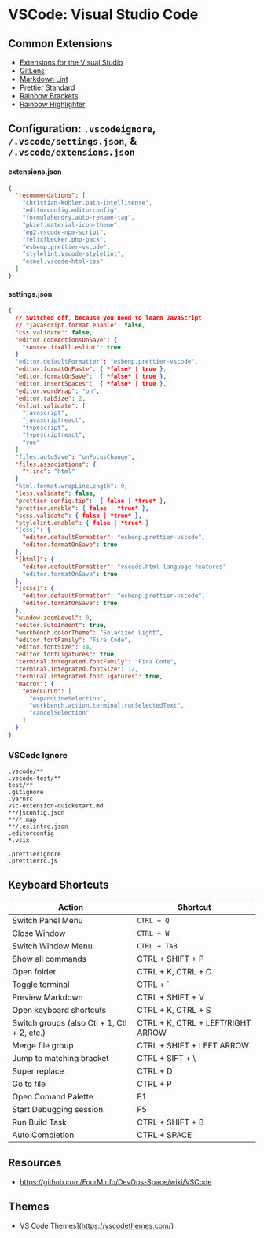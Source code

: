 # VSCode: Visual Studio Code

## Common Extensions  

- [Extensions for the Visual Studio](https://marketplace.visualstudio.com/)  
- [GitLens](https://marketplace.visualstudio.com/items?itemName=eamodio.gitlens)  
- [Markdown Lint](https://marketplace.visualstudio.com/items?itemName=DavidAnson.vscode-markdownlint)
- [Prettier Standard](https://marketplace.visualstudio.com/items?itemName=numso.prettier-standard-vscode)
- [Rainbow Brackets](https://marketplace.visualstudio.com/items?itemName=2gua.rainbow-brackets)
- [Rainbow Highlighter](https://marketplace.visualstudio.com/items?itemName=cobaltblu27.rainbow-highlighter)

## Configuration: `.vscodeignore`, `/.vscode/settings.json`, & `/.vscode/extensions.json`

#### extensions.json
```json
{
  "recommendations": [
    "christian-kohler.path-intellisense",
    "editorconfig.editorconfig",
    "formulahendry.auto-rename-tag",
    "pkief.material-icon-theme",
    "eg2.vscode-npm-script",
    "felixfbecker.php-pack",
    "esbenp.prettier-vscode",
    "stylelint.vscode-stylelint",
    "ecmel.vscode-html-css"
  ]
}
```

#### settings.json
```json
{
  // Switched off, because you need to learn JavaScript
  // "javascript.format.enable": false,
  "css.validate": false,
  "editor.codeActionsOnSave": {
    "source.fixAll.eslint": true
  }
  "editor.defaultFormatter": "esbenp.prettier-vscode",
  "editor.formatOnPaste": { *false* | true },
  "editor.formatOnSave":  { *false* | true },
  "editor.insertSpaces":  { *false* | true },
  "editor.wordWrap": "on",
  "editor.tabSize": 2,
  "eslint.validate": [
    "javascript",
    "javascriptreact",
    "typescript",
    "typescriptreact",
    "vue"
  ]
  "files.autoSave": "onFocusChange",
  "files.associations": {
    "*.inc": "html"
  }
  "html.format.wrapLineLength": 0,
  "less.validate": false,
  "prettier-config.tip":  { false | *true* },
  "prettier.enable": { false | *true* },
  "scss.validate": { false | *true* },
  "stylelint.enable": { false | *true* }
  "[css]": {
    "editor.defaultFormatter": "esbenp.prettier-vscode",
    "editor.formatOnSave": true
  },
  "[html]": {
    "editor.defaultFormatter": "vscode.html-language-features"
    "editor.formatOnSave": true
  },
  "[scss]": {
    "editor.defaultFormatter": "esbenp.prettier-vscode",
    "editor.formatOnSave": true
  },
  "window.zoomLevel": 0,
  "editor.autoIndent": true,
  "workbench.colorTheme": "Solarized Light",
  "editor.fontFamily": "Fira Code",
  "editor.fontSize": 14,
  "editor.fontLigatures": true,
  "terminal.integrated.fontFamily": "Fira Code",
  "terminal.integrated.fontSize": 12,
  "terminal.integrated.fontLigatures": true,  
  "macros": {
    "execCurLn": [
      "expandLineSelection",
      "workbench.action.terminal.runSelectedText",
      "cancelSelection"
    ]
  }
}
```

### VSCode Ignore
```
.vscode/**
.vscode-test/**
test/**
.gitignore
.yarnrc
vsc-extension-quickstart.md
**/jsconfig.json
**/*.map
**/.eslintrc.json
.editorconfig
*.vsix

.prettierignore
.prettierrc.js
```

## Keyboard Shortcuts

| Action | Shortcut |  
| --- | --- | 
| Switch Panel Menu | `CTRL + Q` |  
| Close Window | `CTRL + W` |  
| Switch Window Menu | `CTRL + TAB` |  
| Show all commands | CTRL + SHIFT + P | 
| Open folder | CTRL + K, CTRL + O | 
| Toggle terminal | CTRL + ` | 
| Preview Markdown | CTRL + SHIFT + V | 
| Open keyboard shortcuts | CTRL + K, CTRL + S | 
| Switch groups (also Ctl + 1, Ctl + 2, etc.) | CTRL + K, CTRL + LEFT/RIGHT ARROW | 
| Merge file group | CTRL + SHIFT + LEFT ARROW | 
| Jump to matching bracket | CTRL + SIFT + \ | 
| Super replace | CTRL + D | 
| Go to file | CTRL + P |  
| Open Comand Palette | F1 | 
| Start Debugging session | F5 | 
| Run Build Task | CTRL + SHIFT + B | 
| Auto Completion | CTRL + SPACE | 

## Resources

- https://github.com/FourMInfo/DevOps-Space/wiki/VSCode


## Themes

- VS Code Themes](https://vscodethemes.com/)  


